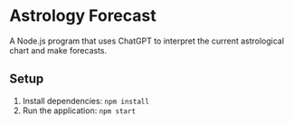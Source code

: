 # Astrology Forecast

A Node.js program that uses ChatGPT to interpret the current astrological chart and make forecasts.

## Setup

1. Install dependencies: `npm install`
2. Run the application: `npm start`
